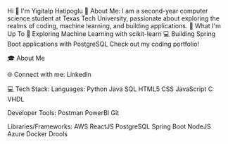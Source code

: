 Hi 👋 I'm Yigitalp Hatipoglu
💫 About Me:
I am a second-year computer science student at Texas Tech University, passionate about exploring the realms of coding, machine learning, and building applications.
🚀 What I'm Up To
  🤖 Exploring Machine Learning with scikit-learn
  💻 Building Spring Boot applications with PostgreSQL
Check out my coding portfolio!

🎓 About Me
 


🌐 Connect with me:
LinkedIn

💻 Tech Stack:
Languages: Python Java SQL HTML5 CSS JavaScript C VHDL

Developer Tools: Postman PowerBI Git

Libraries/Frameworks: AWS ReactJS PostgreSQL Spring Boot NodeJS Azure Docker Drools












<!---
YigitalpHatipoglu/YigitalpHatipoglu is a ✨ special ✨ repository because its `README.md` (this file) appears on your GitHub profile.
You can click the Preview link to take a look at your changes.
--->

